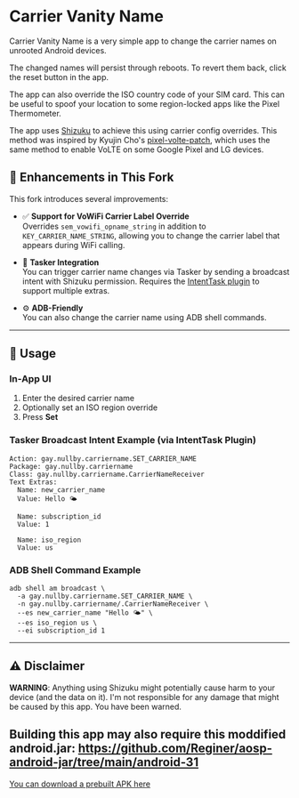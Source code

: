 # Carrier Vanity Name

Carrier Vanity Name is a very simple app to change the carrier names on unrooted Android devices.

The changed names will persist through reboots. To revert them back, click the reset button in the app.

The app can also override the ISO country code of your SIM card. This can be useful to spoof your location to some region-locked apps like the Pixel Thermometer.

The app uses [Shizuku](https://shizuku.rikka.app/) to achieve this using carrier config overrides. This method was inspired by Kyujin Cho's [pixel-volte-patch](https://github.com/kyujin-cho/pixel-volte-patch), which uses the same method to enable VoLTE on some Google Pixel and LG devices.

## 🔧 Enhancements in This Fork
This fork introduces several improvements:

- ✅ **Support for VoWiFi Carrier Label Override**  
  Overrides `sem_vowifi_opname_string` in addition to `KEY_CARRIER_NAME_STRING`, allowing you to change the carrier label that appears during WiFi calling.

- 📱 **Tasker Integration**  
  You can trigger carrier name changes via Tasker by sending a broadcast intent with Shizuku permission. Requires the [IntentTask plugin](https://play.google.com/store/apps/details?id=com.balda.intenttask) to support multiple extras.

- ⚙️ **ADB-Friendly**  
  You can also change the carrier name using ADB shell commands.

---

## 🚀 Usage

### In-App UI
1. Enter the desired carrier name
2. Optionally set an ISO region override
3. Press **Set**

### Tasker Broadcast Intent Example (via IntentTask Plugin)
```
Action: gay.nullby.carriername.SET_CARRIER_NAME
Package: gay.nullby.carriername
Class: gay.nullby.carriername.CarrierNameReceiver
Text Extras:
  Name: new_carrier_name
  Value: Hello 🌤️

  Name: subscription_id
  Value: 1

  Name: iso_region
  Value: us
```

### ADB Shell Command Example
```
adb shell am broadcast \
  -a gay.nullby.carriername.SET_CARRIER_NAME \
  -n gay.nullby.carriername/.CarrierNameReceiver \
  --es new_carrier_name "Hello 🌤️" \
  --es iso_region us \
  --ei subscription_id 1
```

---

## ⚠️ Disclaimer
**WARNING**: Anything using Shizuku might potentially cause harm to your device (and the data on it). I'm not responsible for any damage that might be caused by this app. You have been warned.

Building this app may also require this moddified android.jar: https://github.com/Reginer/aosp-android-jar/tree/main/android-31
---

[You can download a prebuilt APK here](https://github.com/rhubarbshoelaces/CarrierVanityName/releases)
